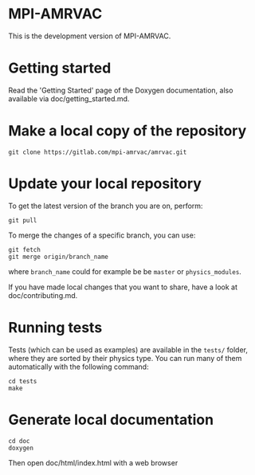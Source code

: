 # MPI-AMRVAC

This is the development version of MPI-AMRVAC.

# Getting started

Read the 'Getting Started' page of the Doxygen documentation, also available via
doc/getting_started.md.

# Make a local copy of the repository

    git clone https://gitlab.com/mpi-amrvac/amrvac.git

# Update your local repository

To get the latest version of the branch you are on, perform:

    git pull

To merge the changes of a specific branch, you can use:

    git fetch
    git merge origin/branch_name

where `branch_name` could for example be be `master` or `physics_modules`.

If you have made local changes that you want to share, have a look at
doc/contributing.md.

# Running tests

Tests (which can be used as examples) are available in the `tests/` folder,
where they are sorted by their physics type. You can run many of them
automatically with the following command:

    cd tests
    make

# Generate local documentation

    cd doc
    doxygen

Then open doc/html/index.html with a web browser

